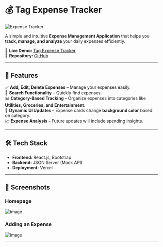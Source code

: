 # 💰 Tag Expense Tracker  

![Expense Tracker](https://tag-expense-tracker.vercel.app/favicon.ico)  

A simple and intuitive **Expense Management Application** that helps you **track, manage, and analyze** your daily expenses efficiently.  

🔗 **Live Demo:** [Tag Expense Tracker](https://tag-expense-tracker.vercel.app/)  
📌 **Repository:** [GitHub](https://github.com/prinkaldoshi27/expense-tracker)  

---

## 🚀 Features  

✅ **Add, Edit, Delete Expenses** – Manage your expenses easily.  
🔎 **Search Functionality** – Quickly find expenses.  
📊 **Category-Based Tracking** – Organize expenses into categories like **Utilities, Groceries, and Entertainment**.  
🎨 **Dynamic UI Updates** – Expense cards change **background color** based on category.  
📈 **Expense Analysis** – Future updates will include spending insights.  

---

## 🛠️ Tech Stack  

- **Frontend:** React.js, Bootstrap  
- **Backend:** JSON Server (Mock API)  
- **Deployment:** Vercel  

---

## 📸 Screenshots  

### **Homepage**  
![image](https://github.com/user-attachments/assets/bc257676-9a47-4cf8-ab7c-254ba0d13115)


### **Adding an Expense**  
![image](https://github.com/user-attachments/assets/961f3628-2c79-453f-8f99-ac06c165f233)

---
